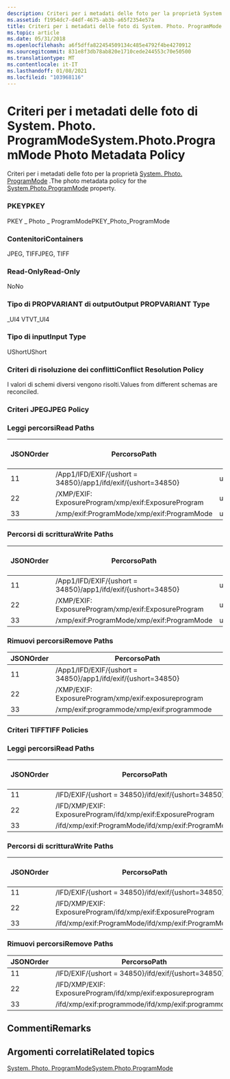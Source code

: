 ```yaml
---
description: Criteri per i metadati delle foto per la proprietà System. Photo. ProgramMode.
ms.assetid: f1954dc7-d4df-4675-ab3b-a65f2354e57a
title: Criteri per i metadati delle foto di System. Photo. ProgramMode
ms.topic: article
ms.date: 05/31/2018
ms.openlocfilehash: a6f5dffa822454509134c485e4792f4be4270912
ms.sourcegitcommit: 831e8f3db78ab820e1710cede244553c70e50500
ms.translationtype: MT
ms.contentlocale: it-IT
ms.lasthandoff: 01/08/2021
ms.locfileid: "103968116"
---
```

# <a name="systemphotoprogrammode-photo-metadata-policy"></a><span data-ttu-id="da4ce-103">Criteri per i metadati delle foto di System. Photo. ProgramMode</span><span class="sxs-lookup"><span data-stu-id="da4ce-103">System.Photo.ProgramMode Photo Metadata Policy</span></span>

<span data-ttu-id="da4ce-104">Criteri per i metadati delle foto per la proprietà [System. Photo. ProgramMode](../properties/props-system-photo-programmode.md) .</span><span class="sxs-lookup"><span data-stu-id="da4ce-104">The photo metadata policy for the [System.Photo.ProgramMode](../properties/props-system-photo-programmode.md) property.</span></span>

### <a name="pkey"></a><span data-ttu-id="da4ce-105">PKEY</span><span class="sxs-lookup"><span data-stu-id="da4ce-105">PKEY</span></span>

<span data-ttu-id="da4ce-106">PKEY \_ Photo \_ ProgramMode</span><span class="sxs-lookup"><span data-stu-id="da4ce-106">PKEY\_Photo\_ProgramMode</span></span>

### <a name="containers"></a><span data-ttu-id="da4ce-107">Contenitori</span><span class="sxs-lookup"><span data-stu-id="da4ce-107">Containers</span></span>

<span data-ttu-id="da4ce-108">JPEG, TIFF</span><span class="sxs-lookup"><span data-stu-id="da4ce-108">JPEG, TIFF</span></span>

### <a name="read-only"></a><span data-ttu-id="da4ce-109">Read-Only</span><span class="sxs-lookup"><span data-stu-id="da4ce-109">Read-Only</span></span>

<span data-ttu-id="da4ce-110">No</span><span class="sxs-lookup"><span data-stu-id="da4ce-110">No</span></span>

### <a name="output-propvariant-type"></a><span data-ttu-id="da4ce-111">Tipo di PROPVARIANT di output</span><span class="sxs-lookup"><span data-stu-id="da4ce-111">Output PROPVARIANT Type</span></span>

<span data-ttu-id="da4ce-112">\_UI4 VT</span><span class="sxs-lookup"><span data-stu-id="da4ce-112">VT\_UI4</span></span>

### <a name="input-type"></a><span data-ttu-id="da4ce-113">Tipo di input</span><span class="sxs-lookup"><span data-stu-id="da4ce-113">Input Type</span></span>

<span data-ttu-id="da4ce-114">UShort</span><span class="sxs-lookup"><span data-stu-id="da4ce-114">UShort</span></span>

### <a name="conflict-resolution-policy"></a><span data-ttu-id="da4ce-115">Criteri di risoluzione dei conflitti</span><span class="sxs-lookup"><span data-stu-id="da4ce-115">Conflict Resolution Policy</span></span>

<span data-ttu-id="da4ce-116">I valori di schemi diversi vengono risolti.</span><span class="sxs-lookup"><span data-stu-id="da4ce-116">Values from different schemas are reconciled.</span></span>

### <a name="jpeg-policy"></a><span data-ttu-id="da4ce-117">Criteri JPEG</span><span class="sxs-lookup"><span data-stu-id="da4ce-117">JPEG Policy</span></span>

### <a name="read-paths"></a><span data-ttu-id="da4ce-118">Leggi percorsi</span><span class="sxs-lookup"><span data-stu-id="da4ce-118">Read Paths</span></span>



| <span data-ttu-id="da4ce-119">JSON</span><span class="sxs-lookup"><span data-stu-id="da4ce-119">Order</span></span> | <span data-ttu-id="da4ce-120">Percorso</span><span class="sxs-lookup"><span data-stu-id="da4ce-120">Path</span></span>                          | <span data-ttu-id="da4ce-121">Formato disco</span><span class="sxs-lookup"><span data-stu-id="da4ce-121">Disk Format</span></span> |
|-------|-------------------------------|-------------|
| <span data-ttu-id="da4ce-122">1</span><span class="sxs-lookup"><span data-stu-id="da4ce-122">1</span></span>     | <span data-ttu-id="da4ce-123">/App1/IFD/EXIF/{ushort = 34850}</span><span class="sxs-lookup"><span data-stu-id="da4ce-123">/app1/ifd/exif/{ushort=34850}</span></span> | <span data-ttu-id="da4ce-124">ushort</span><span class="sxs-lookup"><span data-stu-id="da4ce-124">ushort</span></span>      |
| <span data-ttu-id="da4ce-125">2</span><span class="sxs-lookup"><span data-stu-id="da4ce-125">2</span></span>     | <span data-ttu-id="da4ce-126">/XMP/EXIF: ExposureProgram</span><span class="sxs-lookup"><span data-stu-id="da4ce-126">/xmp/exif:ExposureProgram</span></span>     | <span data-ttu-id="da4ce-127">unicode</span><span class="sxs-lookup"><span data-stu-id="da4ce-127">unicode</span></span>     |
| <span data-ttu-id="da4ce-128">3</span><span class="sxs-lookup"><span data-stu-id="da4ce-128">3</span></span>     | <span data-ttu-id="da4ce-129">/xmp/exif:ProgramMode</span><span class="sxs-lookup"><span data-stu-id="da4ce-129">/xmp/exif:ProgramMode</span></span>         | <span data-ttu-id="da4ce-130">unicode</span><span class="sxs-lookup"><span data-stu-id="da4ce-130">unicode</span></span>     |



 

### <a name="write-paths"></a><span data-ttu-id="da4ce-131">Percorsi di scrittura</span><span class="sxs-lookup"><span data-stu-id="da4ce-131">Write Paths</span></span>



| <span data-ttu-id="da4ce-132">JSON</span><span class="sxs-lookup"><span data-stu-id="da4ce-132">Order</span></span> | <span data-ttu-id="da4ce-133">Percorso</span><span class="sxs-lookup"><span data-stu-id="da4ce-133">Path</span></span>                          | <span data-ttu-id="da4ce-134">Formato disco</span><span class="sxs-lookup"><span data-stu-id="da4ce-134">Disk Format</span></span> |
|-------|-------------------------------|-------------|
| <span data-ttu-id="da4ce-135">1</span><span class="sxs-lookup"><span data-stu-id="da4ce-135">1</span></span>     | <span data-ttu-id="da4ce-136">/App1/IFD/EXIF/{ushort = 34850}</span><span class="sxs-lookup"><span data-stu-id="da4ce-136">/app1/ifd/exif/{ushort=34850}</span></span> | <span data-ttu-id="da4ce-137">ushort</span><span class="sxs-lookup"><span data-stu-id="da4ce-137">ushort</span></span>      |
| <span data-ttu-id="da4ce-138">2</span><span class="sxs-lookup"><span data-stu-id="da4ce-138">2</span></span>     | <span data-ttu-id="da4ce-139">/XMP/EXIF: ExposureProgram</span><span class="sxs-lookup"><span data-stu-id="da4ce-139">/xmp/exif:ExposureProgram</span></span>     | <span data-ttu-id="da4ce-140">unicode</span><span class="sxs-lookup"><span data-stu-id="da4ce-140">unicode</span></span>     |
| <span data-ttu-id="da4ce-141">3</span><span class="sxs-lookup"><span data-stu-id="da4ce-141">3</span></span>     | <span data-ttu-id="da4ce-142">/xmp/exif:ProgramMode</span><span class="sxs-lookup"><span data-stu-id="da4ce-142">/xmp/exif:ProgramMode</span></span>         | <span data-ttu-id="da4ce-143">unicode</span><span class="sxs-lookup"><span data-stu-id="da4ce-143">unicode</span></span>     |



 

### <a name="remove-paths"></a><span data-ttu-id="da4ce-144">Rimuovi percorsi</span><span class="sxs-lookup"><span data-stu-id="da4ce-144">Remove Paths</span></span>



| <span data-ttu-id="da4ce-145">JSON</span><span class="sxs-lookup"><span data-stu-id="da4ce-145">Order</span></span> | <span data-ttu-id="da4ce-146">Percorso</span><span class="sxs-lookup"><span data-stu-id="da4ce-146">Path</span></span>                          |
|-------|-------------------------------|
| <span data-ttu-id="da4ce-147">1</span><span class="sxs-lookup"><span data-stu-id="da4ce-147">1</span></span>     | <span data-ttu-id="da4ce-148">/App1/IFD/EXIF/{ushort = 34850}</span><span class="sxs-lookup"><span data-stu-id="da4ce-148">/app1/ifd/exif/{ushort=34850}</span></span> |
| <span data-ttu-id="da4ce-149">2</span><span class="sxs-lookup"><span data-stu-id="da4ce-149">2</span></span>     | <span data-ttu-id="da4ce-150">/XMP/EXIF: ExposureProgram</span><span class="sxs-lookup"><span data-stu-id="da4ce-150">/xmp/exif:exposureprogram</span></span>     |
| <span data-ttu-id="da4ce-151">3</span><span class="sxs-lookup"><span data-stu-id="da4ce-151">3</span></span>     | <span data-ttu-id="da4ce-152">/xmp/exif:programmode</span><span class="sxs-lookup"><span data-stu-id="da4ce-152">/xmp/exif:programmode</span></span>         |



 

### <a name="tiff-policies"></a><span data-ttu-id="da4ce-153">Criteri TIFF</span><span class="sxs-lookup"><span data-stu-id="da4ce-153">TIFF Policies</span></span>

### <a name="read-paths"></a><span data-ttu-id="da4ce-154">Leggi percorsi</span><span class="sxs-lookup"><span data-stu-id="da4ce-154">Read Paths</span></span>



| <span data-ttu-id="da4ce-155">JSON</span><span class="sxs-lookup"><span data-stu-id="da4ce-155">Order</span></span> | <span data-ttu-id="da4ce-156">Percorso</span><span class="sxs-lookup"><span data-stu-id="da4ce-156">Path</span></span>                          | <span data-ttu-id="da4ce-157">Formato disco</span><span class="sxs-lookup"><span data-stu-id="da4ce-157">Disk Format</span></span> |
|-------|-------------------------------|-------------|
| <span data-ttu-id="da4ce-158">1</span><span class="sxs-lookup"><span data-stu-id="da4ce-158">1</span></span>     | <span data-ttu-id="da4ce-159">/IFD/EXIF/{ushort = 34850}</span><span class="sxs-lookup"><span data-stu-id="da4ce-159">/ifd/exif/{ushort=34850}</span></span>      | <span data-ttu-id="da4ce-160">ushort</span><span class="sxs-lookup"><span data-stu-id="da4ce-160">ushort</span></span>      |
| <span data-ttu-id="da4ce-161">2</span><span class="sxs-lookup"><span data-stu-id="da4ce-161">2</span></span>     | <span data-ttu-id="da4ce-162">/IFD/XMP/EXIF: ExposureProgram</span><span class="sxs-lookup"><span data-stu-id="da4ce-162">/ifd/xmp/exif:ExposureProgram</span></span> | <span data-ttu-id="da4ce-163">unicode</span><span class="sxs-lookup"><span data-stu-id="da4ce-163">unicode</span></span>     |
| <span data-ttu-id="da4ce-164">3</span><span class="sxs-lookup"><span data-stu-id="da4ce-164">3</span></span>     | <span data-ttu-id="da4ce-165">/ifd/xmp/exif:ProgramMode</span><span class="sxs-lookup"><span data-stu-id="da4ce-165">/ifd/xmp/exif:ProgramMode</span></span>     | <span data-ttu-id="da4ce-166">unicode</span><span class="sxs-lookup"><span data-stu-id="da4ce-166">unicode</span></span>     |



 

### <a name="write-paths"></a><span data-ttu-id="da4ce-167">Percorsi di scrittura</span><span class="sxs-lookup"><span data-stu-id="da4ce-167">Write Paths</span></span>



| <span data-ttu-id="da4ce-168">JSON</span><span class="sxs-lookup"><span data-stu-id="da4ce-168">Order</span></span> | <span data-ttu-id="da4ce-169">Percorso</span><span class="sxs-lookup"><span data-stu-id="da4ce-169">Path</span></span>                          | <span data-ttu-id="da4ce-170">Formato disco</span><span class="sxs-lookup"><span data-stu-id="da4ce-170">Disk Format</span></span> |
|-------|-------------------------------|-------------|
| <span data-ttu-id="da4ce-171">1</span><span class="sxs-lookup"><span data-stu-id="da4ce-171">1</span></span>     | <span data-ttu-id="da4ce-172">/IFD/EXIF/{ushort = 34850}</span><span class="sxs-lookup"><span data-stu-id="da4ce-172">/ifd/exif/{ushort=34850}</span></span>      | <span data-ttu-id="da4ce-173">ushort</span><span class="sxs-lookup"><span data-stu-id="da4ce-173">ushort</span></span>      |
| <span data-ttu-id="da4ce-174">2</span><span class="sxs-lookup"><span data-stu-id="da4ce-174">2</span></span>     | <span data-ttu-id="da4ce-175">/IFD/XMP/EXIF: ExposureProgram</span><span class="sxs-lookup"><span data-stu-id="da4ce-175">/ifd/xmp/exif:ExposureProgram</span></span> | <span data-ttu-id="da4ce-176">unicode</span><span class="sxs-lookup"><span data-stu-id="da4ce-176">unicode</span></span>     |
| <span data-ttu-id="da4ce-177">3</span><span class="sxs-lookup"><span data-stu-id="da4ce-177">3</span></span>     | <span data-ttu-id="da4ce-178">/ifd/xmp/exif:ProgramMode</span><span class="sxs-lookup"><span data-stu-id="da4ce-178">/ifd/xmp/exif:ProgramMode</span></span>     | <span data-ttu-id="da4ce-179">unicode</span><span class="sxs-lookup"><span data-stu-id="da4ce-179">unicode</span></span>     |



 

### <a name="remove-paths"></a><span data-ttu-id="da4ce-180">Rimuovi percorsi</span><span class="sxs-lookup"><span data-stu-id="da4ce-180">Remove Paths</span></span>



| <span data-ttu-id="da4ce-181">JSON</span><span class="sxs-lookup"><span data-stu-id="da4ce-181">Order</span></span> | <span data-ttu-id="da4ce-182">Percorso</span><span class="sxs-lookup"><span data-stu-id="da4ce-182">Path</span></span>                          |
|-------|-------------------------------|
| <span data-ttu-id="da4ce-183">1</span><span class="sxs-lookup"><span data-stu-id="da4ce-183">1</span></span>     | <span data-ttu-id="da4ce-184">/IFD/EXIF/{ushort = 34850}</span><span class="sxs-lookup"><span data-stu-id="da4ce-184">/ifd/exif/{ushort=34850}</span></span>      |
| <span data-ttu-id="da4ce-185">2</span><span class="sxs-lookup"><span data-stu-id="da4ce-185">2</span></span>     | <span data-ttu-id="da4ce-186">/IFD/XMP/EXIF: ExposureProgram</span><span class="sxs-lookup"><span data-stu-id="da4ce-186">/ifd/xmp/exif:exposureprogram</span></span> |
| <span data-ttu-id="da4ce-187">3</span><span class="sxs-lookup"><span data-stu-id="da4ce-187">3</span></span>     | <span data-ttu-id="da4ce-188">/ifd/xmp/exif:programmode</span><span class="sxs-lookup"><span data-stu-id="da4ce-188">/ifd/xmp/exif:programmode</span></span>     |



 

## <a name="remarks"></a><span data-ttu-id="da4ce-189">Commenti</span><span class="sxs-lookup"><span data-stu-id="da4ce-189">Remarks</span></span>

## <a name="related-topics"></a><span data-ttu-id="da4ce-190">Argomenti correlati</span><span class="sxs-lookup"><span data-stu-id="da4ce-190">Related topics</span></span>

<dl> <dt>

[<span data-ttu-id="da4ce-191">System. Photo. ProgramMode</span><span class="sxs-lookup"><span data-stu-id="da4ce-191">System.Photo.ProgramMode</span></span>](../properties/props-system-photo-programmode.md)
</dt> </dl>

 

 
